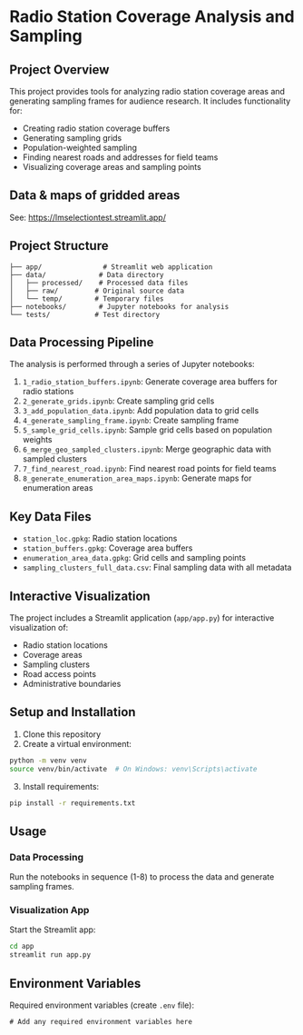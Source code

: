 # Radio Station Coverage Analysis and Sampling

## Project Overview
This project provides tools for analyzing radio station coverage areas and generating sampling frames for audience research. It includes functionality for:
- Creating radio station coverage buffers
- Generating sampling grids
- Population-weighted sampling
- Finding nearest roads and addresses for field teams
- Visualizing coverage areas and sampling points

## Data & maps of gridded areas
See: https://lmselectiontest.streamlit.app/

## Project Structure
```
├── app/               # Streamlit web application
├── data/             # Data directory
│   ├── processed/    # Processed data files
│   ├── raw/         # Original source data
│   └── temp/        # Temporary files
├── notebooks/        # Jupyter notebooks for analysis
└── tests/           # Test directory
```

## Data Processing Pipeline
The analysis is performed through a series of Jupyter notebooks:
1. `1_radio_station_buffers.ipynb`: Generate coverage area buffers for radio stations
2. `2_generate_grids.ipynb`: Create sampling grid cells
3. `3_add_population_data.ipynb`: Add population data to grid cells
4. `4_generate_sampling_frame.ipynb`: Create sampling frame
5. `5_sample_grid_cells.ipynb`: Sample grid cells based on population weights
6. `6_merge_geo_sampled_clusters.ipynb`: Merge geographic data with sampled clusters
7. `7_find_nearest_road.ipynb`: Find nearest road points for field teams
8. `8_generate_enumeration_area_maps.ipynb`: Generate maps for enumeration areas

## Key Data Files
- `station_loc.gpkg`: Radio station locations
- `station_buffers.gpkg`: Coverage area buffers
- `enumeration_area_data.gpkg`: Grid cells and sampling points
- `sampling_clusters_full_data.csv`: Final sampling data with all metadata

## Interactive Visualization
The project includes a Streamlit application (`app/app.py`) for interactive visualization of:
- Radio station locations
- Coverage areas
- Sampling clusters
- Road access points
- Administrative boundaries

## Setup and Installation
1. Clone this repository
2. Create a virtual environment:
```bash
python -m venv venv
source venv/bin/activate  # On Windows: venv\Scripts\activate
```
3. Install requirements:
```bash
pip install -r requirements.txt
```

## Usage
### Data Processing
Run the notebooks in sequence (1-8) to process the data and generate sampling frames.

### Visualization App
Start the Streamlit app:
```bash
cd app
streamlit run app.py
```

## Environment Variables
Required environment variables (create `.env` file):
```
# Add any required environment variables here
```
